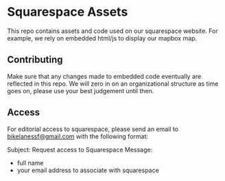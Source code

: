 # Squarespace Assets
This repo contains assets and code used on our squarespace website. For example, we rely on embedded html/js to display our mapbox map.

## Contributing
 Make sure that any changes made to embedded code eventually are reflected in this repo. We will zero in on an 
 organizational structure as time goes on, please use your best judgement until then.
 
 ## Access
 For editorial access to squarespace, please send an email to bikelanessf@gmail.com with the following format:  
 
 Subject: Request access to Squarespace
 Message:
 - full name
 - your email address to associate with squarespace
 
 
 